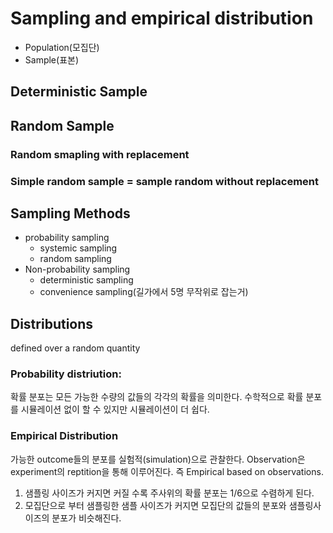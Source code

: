# Sampling and empirical distribution

- Population(모집단)
- Sample(표본)


## Deterministic Sample

## Random Sample
### Random smapling with replacement

### Simple random sample = sample random without replacement

## Sampling Methods
- probability sampling
    - systemic sampling
    - random sampling
- Non-probability sampling
    - deterministic sampling
    - convenience sampling(길가에서 5명 무작위로 잡는거)

## Distributions

defined over a random quantity

### Probability distriution: 
확률 분포는 모든 가능한 수량의 값들의 각각의 확률을 의미한다. 수학적으로 확률 분포를 시뮬레이션 없이 할 수 있지만 시뮬레이션이 더 쉽다.

### Empirical Distribution
가능한 outcome들의 분포를 실험적(simulation)으로 관찰한다. Observation은 experiment의 reptition을 통해 이루어진다. 즉 Empirical based on observations.


1. 샘플링 사이즈가 커지면 커질 수록 주사위의 확률 분포는 1/6으로 수렴하게 된다.
2. 모집단으로 부터 샘플링한 샘플 사이즈가 커지면 모집단의 값들의 분포와 샘플링사이즈의 분포가 비슷해진다.



